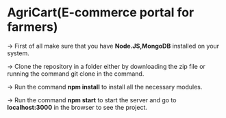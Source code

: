 # AgriCart(E-commerce portal for farmers)

-> First of all make sure that you have **Node.JS,MongoDB** installed on your system.

-> Clone the repository in a folder either by downloading the zip file or running the command git clone <link from github> in the command.

-> Run the command **npm install** to install all the necessary modules.

-> Run the command **npm start** to start the server and go to **localhost:3000** in the browser to see the project. 

